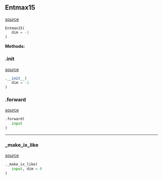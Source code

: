 #


## Entmax15
[source](https://github.com/jrzaurin/pytorch-widedeep/blob/master/pytorch_widedeep/models/tabular/tabnet/sparsemax.py/#L177)
```python 
Entmax15(
   dim = -1
)
```




**Methods:**


### .__init__
[source](https://github.com/jrzaurin/pytorch-widedeep/blob/master/pytorch_widedeep/models/tabular/tabnet/sparsemax.py/#L178)
```python
.__init__(
   dim = -1
)
```


### .forward
[source](https://github.com/jrzaurin/pytorch-widedeep/blob/master/pytorch_widedeep/models/tabular/tabnet/sparsemax.py/#L182)
```python
.forward(
   input
)
```


----


### _make_ix_like
[source](https://github.com/jrzaurin/pytorch-widedeep/blob/master/pytorch_widedeep/models/tabular/tabnet/sparsemax.py/#L28)
```python
._make_ix_like(
   input, dim = 0
)
```

